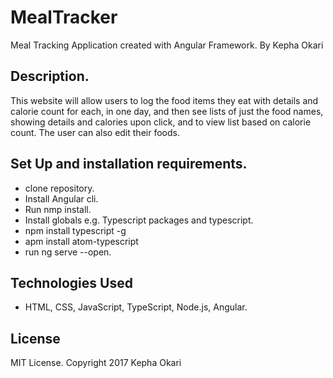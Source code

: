 # MealTracker

Meal Tracking Application created with Angular Framework.
By Kepha Okari

## Description.

This website will allow users to log the food items they eat with details and calorie count for each, in one day, and then see lists of just the food names, showing details and calories upon click, and to view list based on calorie count. The user can also edit their foods.


## Set Up and installation requirements.

* clone repository.
* Install Angular cli.
* Run nmp install.
* Install globals e.g. Typescript packages and typescript.
* npm install typescript -g
* apm install atom-typescript
* run ng serve --open.

## Technologies Used
* HTML, CSS, JavaScript, TypeScript, Node.js, Angular.

## License

MIT License.
Copyright 2017 Kepha Okari
